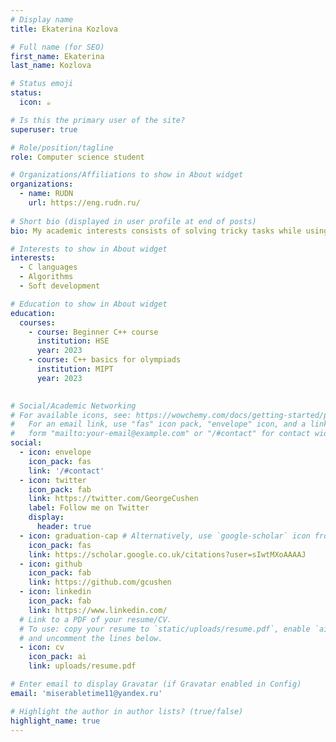 ```yaml
---
# Display name
title: Ekaterina Kozlova

# Full name (for SEO)
first_name: Ekaterina
last_name: Kozlova

# Status emoji
status:
  icon: ☕️

# Is this the primary user of the site?
superuser: true

# Role/position/tagline
role: Computer science student

# Organizations/Affiliations to show in About widget
organizations:
  - name: RUDN
    url: https://eng.rudn.ru/
    
# Short bio (displayed in user profile at end of posts)
bio: My academic interests consists of solving tricky tasks while using all possible ways to do that

# Interests to show in About widget
interests:
  - C languages
  - Algorithms
  - Soft development

# Education to show in About widget
education:
  courses:
    - course: Beginner C++ course
      institution: HSE 
      year: 2023
    - course: C++ basics for olympiads
      institution: MIPT
      year: 2023
   

# Social/Academic Networking
# For available icons, see: https://wowchemy.com/docs/getting-started/page-builder/#icons
#   For an email link, use "fas" icon pack, "envelope" icon, and a link in the
#   form "mailto:your-email@example.com" or "/#contact" for contact widget.
social:
  - icon: envelope
    icon_pack: fas
    link: '/#contact'
  - icon: twitter
    icon_pack: fab
    link: https://twitter.com/GeorgeCushen
    label: Follow me on Twitter
    display:
      header: true
  - icon: graduation-cap # Alternatively, use `google-scholar` icon from `ai` icon pack
    icon_pack: fas
    link: https://scholar.google.co.uk/citations?user=sIwtMXoAAAAJ
  - icon: github
    icon_pack: fab
    link: https://github.com/gcushen
  - icon: linkedin
    icon_pack: fab
    link: https://www.linkedin.com/
  # Link to a PDF of your resume/CV.
  # To use: copy your resume to `static/uploads/resume.pdf`, enable `ai` icons in `params.yaml`,
  # and uncomment the lines below.
  - icon: cv
    icon_pack: ai
    link: uploads/resume.pdf

# Enter email to display Gravatar (if Gravatar enabled in Config)
email: 'miserabletime11@yandex.ru'

# Highlight the author in author lists? (true/false)
highlight_name: true
---
```


